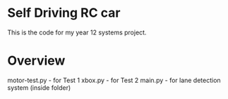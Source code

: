 # Self Driving RC car
This is the code for my year 12 systems project.

# Overview
motor-test.py - for Test 1
xbox.py - for Test 2
main.py - for lane detection system (inside folder)

